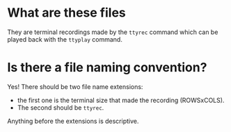 # What are these files

They are terminal recordings made by the `ttyrec` command which can be
played back with the `ttyplay` command.

# Is there a file naming convention?

Yes! There should be two file name extensions:

* the first one is the terminal size that made the recording (ROWSxCOLS).
* The second should be `ttyrec`.

Anything before the extensions is descriptive.
